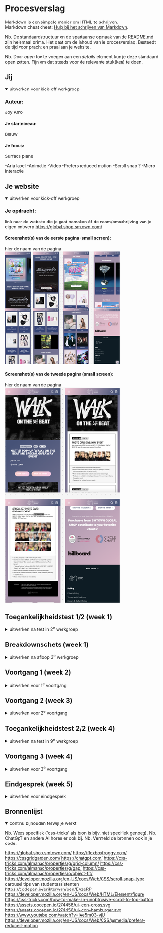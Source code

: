 # Procesverslag
Markdown is een simpele manier om HTML te schrijven.  
Markdown cheat cheet: [Hulp bij het schrijven van Markdown](https://github.com/adam-p/markdown-here/wiki/Markdown-Cheatsheet).

Nb. De standaardstructuur en de spartaanse opmaak van de README.md zijn helemaal prima. Het gaat om de inhoud van je procesverslag. Besteedt de tijd voor pracht en praal aan je website.

Nb. Door *open* toe te voegen aan een *details* element kun je deze standaard open zetten. Fijn om dat steeds voor de relevante stuk(ken) te doen.





## Jij

<details open>
  <summary>uitwerken voor kick-off werkgroep</summary>

  ### Auteur:
  Joy Amo

  #### Je startniveau:
  Blauw

  #### Je focus:
  Surface plane

  -Aria label
  -Animatie
  -Video
  -Prefers reduced motion
  -Scroll snap ?
  -Micro interactie
 
</details>





## Je website


<details open>
  <summary>uitwerken voor kick-off werkgroep</summary>

  ### Je opdracht:
  link naar de website die je gaat namaken óf de naam/omschrijving van je eigen ontwerp
  https://global.shop.smtown.com/ 

  #### Screenshot(s) van de eerste pagina (small screen): 
  hier de naam van de pagina  
  <img src="readme-images/pagina1.png" width="375px" alt="omschrijving van de pagina">

  #### Screenshot(s) van de tweede pagina (small screen):
  hier de naam van de pagina  
  <img src="readme-images/pagina2.png" width="375px" alt="omschrijving van de pagina">
 
</details>



## Toegankelijkheidstest 1/2 (week 1)

<details>
  <summary>uitwerken na test in 2<sup>e</sup> werkgroep</summary>

  ### Bevindingen
  Lijst met je bevindingen die in de test naar voren kwamen:
   <img src="readme-images/WCAG_checklist.jpg" width="375px" alt="WCAG checklist 1">
   <img src="readme-images/WCAG_checklist_2.png" width="375px" alt="WCAG checklist 2">
   <img src="readme-images/WCAG_checklist_3.png" width="375px" alt="WCAG checklist 3">
   <img src="readme-images/WCAG_checklist_4.png" width="375px" alt="WCAG checklist 4">
   <img src="readme-images/WCAG_checklist_5.png" width="375px" alt="WCAG checklist 5">

   In deze toegankelijkheidstest zijn Tessa en ik door de wcag checklist heen gegaan. We zijn tegelijk door onze gekozen websites heen gegaan en zo de yes or no vragen door heen gegaan. 
</details>


## Breakdownschets (week 1)

<details>
  <summary>uitwerken na afloop 3<sup>e</sup> werkgroep</summary>

  ### de hele pagina: 
  <img src="readme-images/breakdown_schets_1.png" width="375px" alt="breakdown van de hele pagina">

  ### dynamisch deel (bijv menu): 
  <img src="readme-images/dummy-plaatje.jpg" width="375px" alt="breakdown van een dynamisch deel">

  ### wellicht nog een dynamisch deel (bijv filter): 
  <img src="readme-images/dummy-plaatje.jpg" width="375px" alt="breakdown van nog een dynamisch deel">

</details>





## Voortgang 1 (week 2)

<details>
  <summary>uitwerken voor 1<sup>e</sup> voortgang</summary>

  ### Stand van zaken
  Eerste week verliep erg soepel, het was voornamelijk alleen nog de html erin zetten wat niet heel veel moeite koste, wel moest ik goed na denken wat in articles en divjes kon maar heb er uiteindelijk divs van gemaakt en bij de feedback gevraagd wat ik het best kan doen om zo min mogelijk divs te gebruiken. 


  ### Agenda voor meeting
  samen met je groepje opstellen

| Thomas     | Braham         | Aya    | Joy        |
  | ---            | ---                | ---          | ---              |
  | Hoe maken we vormen? Met vector of images?  | Hoe zit een Carroussel in elkaar?             | Kloppen onze breakdownschetsen?    | Wat is de beste manier om een video te embedden?    |
  | Hoe maak je een progressiebalk bij een carroussel? | Hoe maak je een hamburgermenu met animatie zonder images te gebruiken? | Waar precies moet je div gebruiken en waar een class? | Is onze HTML zo oké & correct? |

  ### Verslag van meeting
  hier na afloop snel de uitkomsten van de meeting vastleggen

carousel → reset - javascript ( hoeft niet infinite ) 

carousel zonder js → articel op css tricks ( animatie is beetje anders, zonder js is ok) 

menu balk ( hamburger menu js ) 

zoveel mogelijk sections & articles 

class → nodig wnr je 2e pagina gaat vormgeven 

aria-label is goed om te gebruiken voor screenreader → mag worden gebruikt

mdn web docs → details 

minimaal 5 surface plane ✈️ 

loop, aria attribuut,

</details>





## Voortgang 2 (week 3)

<details>
  <summary>uitwerken voor 2<sup>e</sup> voortgang</summary>

  ### Stand van zaken
 Deze week had ik erg veel moeite met opstarten. In deze week begon ik met mijn CSS, dit verliep wel okay, ik vond het moeilijk om een carousel te maken waardoor ik snel vast zat. 



  ### Agenda voor meeting
  samen met je groepje opstellen

| Thomas      | Braham          | Aya    | Joy        |
  | ---            | ---                | ---          | ---              |
  | Hoe zorg ik dat mijn header van kleur verandert, als ik voorbij een bepaald punt op mijn pagina ben?  | Hoe krijg ik de pijl van de details element aan de andere kant van de summary?    | hoe zorg ik dat een deel van de header vast blijven tijdnes het scrollen (position: fixed en sticky niet gewerkt)  | en dan ik dat    |
  | Is het echt verkeerd om dingen te positionen met paddings en margins?            | Moest je nou je hele main een class geven, of per element?              | Mijn elementen schuiven naar rechts toe en ik weet niet waar ik een fout heb staan in de code. Alles staat scheef hellup!!!!          | ...              |


  ### Verslag van meeting
Ik had deze week nog niet veel CSS, maar volgens de studenten assistenten zag het er al wel netjes uit. Daarnaast hebben ze mij een paar tips gegeven over hoe ik het beste een carousel in elkaar kon zetten en ze stuurden en paar linkjes door. 

</details>





## Toegankelijkheidstest 2/2 (week 4)

<details>
  <summary>uitwerken na test in 9<sup>e</sup> werkgroep</summary>

  ### Bevindingen
  Lijst met je bevindingen die in de test naar voren kwamen (geef ook aan wat er verbeterd is):

   <img src="readme-images/WCAG2_checklist_1.jpeg.png" width="375px" alt="WCAG checklist 1">
   <img src="readme-images/WCAG2_checklist_2.png" width="375px" alt="WCAG checklist 2">
   <img src="readme-images/WCAG2_checklist_3.png" width="375px" alt="WCAG checklist 3">
   <img src="readme-images/WCAG2_checklist_4.png" width="375px" alt="WCAG checklist 4">
   <img src="readme-images/WCAG2_checklist_5.png" width="375px" alt="WCAG checklist 5">

   In deze les hebben we de toegankelijkheidstest gedaan met verschillende materialen om een soort van idee te krijgen hoe mensen met deze handicap ervaren om op het internet te surfen. Zelf heb ik een paar brillen geprobeerd en wat elistiekjes om mijn vingers heen. Ook zijn we door de website heen gegaan en heb ik de accesibility to speach functie gebruikt, dit vond ik nog erg lastig te begrijpen. 

</details>





## Voortgang 3 (week 4)

<details>
  <summary>uitwerken voor 3<sup>e</sup> voortgang</summary>

  ### Stand van zaken
 In deze week wil ik graag al begin hebben van mijn JS en al een groot deel van mijn CSS af hebben. 



  ### Agenda voor meeting
  samen met je groepje opstellen

| Thomas      | Braham         | Aya   | Joy        |
  | ---            | ---                | ---          | ---              |
  | Hoe kan ik het best die gradients doen van de afbeeldingen?  | Moet de carousel direct overeen komen met hoe de website er daadwerkelijk uitziet?             | en ik dit    | Wat vind je van het plan voor de rest van mijn werk?    |
  | Wat is de beste manier om vormen te maken? Met SVG, of met Border Radius? | Hoe los ik alle problemen met rescalability op? | nog een punt | dit wil ik zeker |
  | ...            | ...                | ...          | ...              |


  ### Verslag van meeting
Deze feedback sessie heb ik helaas niet bij kunnen wonen vanwege ziekte, wel heb ik mijn klasgenoten mijn vragen doorgegeven en hierdoor heb ik nog verder kunnen werken. 

- ik had gevraagd als alle details van de carousel moest worden verwerkt in onze pagina, daarop heb ik de antwoord gekregen dat het wel waard is om er tijd en moeite in te steken maar als het heel ingewikkeld wordt hoeft het geen identieke kopie te zijn. 

</details>





## Eindgesprek (week 5)

<details>
  <summary>uitwerken voor eindgesprek</summary>

  ### Je uitkomst - karakteristiek screenshots:
  <img src="readme-images/uitkomst_pagina_1.png" width="375px" alt="uitomst opdracht 1">


  ### Dit ging goed/Heb ik geleerd: 
  Door de oefeningen dat we tijdens de les hebben gedaan begreep ik beter hoe grid en flex-boxen werkten

  <img src="readme-images/uitkomst_pagina_2.png" width="375px" alt="top">


  ### Dit was lastig/Is niet gelukt:
  1. De eerste obstakel dat ik had waren de buttons van de carousel. Ik vond dit erg lastig om na te maken en door tijds nood heb ik dit maar weg gelaten. 
  2. Daarnaast heb ik hulp gevraagd aan een klasgenootje hoe ik een hamburger menu in elkaar kon zetten sinds ik het zelf erg lastig vond. Met een paar tips en chatgpt is het me soort van gelukt, als ik meer tijd had gehad had ik hier meer in willen verdiepen. 
  3. Ik vond het lastig om een video te implimenteren en kon niet zo goed begrijpen hoe ik dat erin moest zetten, na wat rond vragen bij een paar klasgenoten werkte het alsnog niet. 

  <img src="readme-images/buttons_carousel.png" width="375px" alt="bummer">
  <img src="readme-images/hamburger_menu.png" width="375px" alt="bummer">
  <img src="readme-images/video.png" width="375px" alt="bummer">
</details>


## Bronnenlijst

<details open>
  <summary>continu bijhouden terwijl je werkt</summary>

  Nb. Wees specifiek ('css-tricks' als bron is bijv. niet specifiek genoeg). 
  Nb. ChatGpT en andere AI horen er ook bij.
  Nb. Vermeld de bronnen ook in je code.

https://global.shop.smtown.com/
https://flexboxfroggy.com/
https://cssgridgarden.com/
https://chatgpt.com/ 
https://css-tricks.com/almanac/properties/g/grid-column/
https://css-tricks.com/almanac/properties/g/gap/
https://css-tricks.com/almanac/properties/o/object-fit/ 
https://developer.mozilla.org/en-US/docs/Web/CSS/scroll-snap-type
carousel tips van studentassistenten
https://codepen.io/erikterwan/pen/EVzeRP
https://developer.mozilla.org/en-US/docs/Web/HTML/Element/figure
https://css-tricks.com/how-to-make-an-unobtrusive-scroll-to-top-button
https://assets.codepen.io/274456/ui-icon-cross.svg 
https://assets.codepen.io/274456/ui-icon-hamburger.svg
https://www.youtube.com/watch?v=lAe5m03-vjU
https://developer.mozilla.org/en-US/docs/Web/CSS/@media/prefers-reduced-motion 



</details>